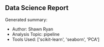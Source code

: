 ## Data Science Report

Generated summary:

- Author: Shawn Ryan
- Analysis Topic: pipeline
- Tools Used: ['scikit-learn', 'seaborn', 'PCA']
